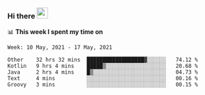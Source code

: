### Hi there <a href="https://www.gautamkrishnar.com/"><img src="https://media.giphy.com/media/hvRJCLFzcasrR4ia7z/giphy.gif" width="25px"></a>

📊 **This week I spent my time on**

<!--START_SECTION:waka-->
```text
Week: 10 May, 2021 - 17 May, 2021

Other    32 hrs 32 mins  ██████████████████▓░░░░░░   74.12 % 
Kotlin   9 hrs 4 mins    █████▒░░░░░░░░░░░░░░░░░░░   20.68 % 
Java     2 hrs 4 mins    █▒░░░░░░░░░░░░░░░░░░░░░░░   04.73 % 
Text     4 mins          ░░░░░░░░░░░░░░░░░░░░░░░░░   00.16 % 
Groovy   3 mins          ░░░░░░░░░░░░░░░░░░░░░░░░░   00.15 % 
```
<!--END_SECTION:waka-->
